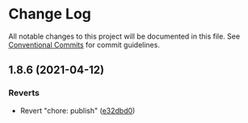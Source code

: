 # Change Log

All notable changes to this project will be documented in this file.
See [Conventional Commits](https://conventionalcommits.org) for commit guidelines.

## 1.8.6 (2021-04-12)


### Reverts

* Revert "chore: publish" ([e32dbd0](https://github.com/alibaba/dawn/commit/e32dbd0d9aa3f3b76e6e707504840c1b7e8c0705))
